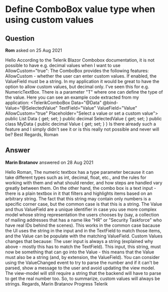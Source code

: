 # Define ComboBox value type when using custom values

## Question

**Rom** asked on 25 Aug 2021

Hello According to the Telerik Blazor Combobox documentation, it is not possible to have e.g. decimal values when I want to use AllowCustom="true": The ComboBox provides the following features: AllowCustom - whether the user can enter custom values. If enabled, the ValueField must be a string. In my application it would be great to have the option to allow custom values, but decimal only. I've seen this for e.g. NumericTextBox. There is a parameter "T" where one can define the type of the value. Here you can see an example code extracted from my application: <TelerikComboBox Data="@Data" @bind-Value="@SelectedValue" TextField="Value" ValueField="Value" AllowCustom="true" Placeholder="Select a value or set a custom value"> </TelerikComboBox> public List<MyData> Data { get; set; } public decimal SelectedValue { get; set; } public class MyData { public decimal Value { get; set; }
} Is there already such a feature and I simply didn't see it or is this really not possible and never will be? Best Regards, Roman

## Answer

**Marin Bratanov** answered on 28 Aug 2021

Hello Roman, The numeric textbox has a type parameter because it can take different types such as int, decimal, float, etc., and the rules for working with them and what should render, and how steps are handled vary greatly between them. On the other hand, the combo box is a text input - there is a plain textbox in it that filters and highlights items based on an arbitrary string. The fact that this string may contain only numbers is a specific corner case, but the common case is that this is a string. The Value and thus ValueField are a unique identifier in case you use more complex model whose string representation the users chooses by (say, a collection of mailing addresses that has a name like "HR" or "Security Taskforce" who have real IDs behind the scenes). This works in the common case bacause the UI uses the string in the input and in the TextField to match those items, and the Value can be populate with the matching ValueField. Custom Values changes that because: The user input is always a string (explained why above - mostly this has to match the TextField). This input, this string, must now be something that can go into the Value - this means that the Value must also be a string (and, by extension, the ValueField). You can consider using the ValueChanged event to try to parse the number and if it can't be parsed, show a message to the user and avoid updating the view model. The view-model will still require a string that the backend will have to parse to get the real number too. So, to summarize, custom values will always be strings. Regards, Marin Bratanov Progress Telerik
